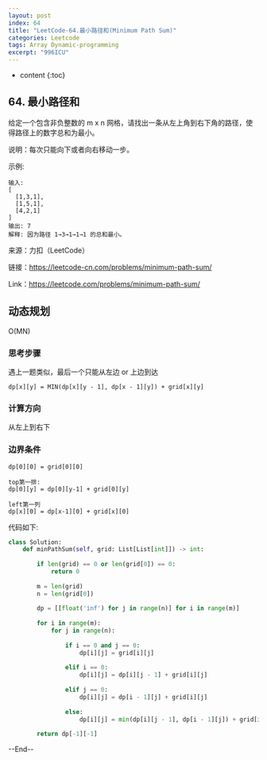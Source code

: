```yaml
---
layout: post
index: 64
title: "LeetCode-64.最小路径和(Minimum Path Sum)"
categories: Leetcode
tags: Array Dynamic-programming
excerpt: "996ICU"
---
```


* content
{:toc}

## 64. 最小路径和

给定一个包含非负整数的 m x n 网格，请找出一条从左上角到右下角的路径，使得路径上的数字总和为最小。

说明：每次只能向下或者向右移动一步。

示例:

```
输入:
[
  [1,3,1],
  [1,5,1],
  [4,2,1]
]
输出: 7
解释: 因为路径 1→3→1→1→1 的总和最小。
```

来源：力扣（LeetCode）

链接：https://leetcode-cn.com/problems/minimum-path-sum/

Link：https://leetcode.com/problems/minimum-path-sum/

## 动态规划

O(MN)

### 思考步骤

遇上一题类似，最后一个只能从左边 or 上边到达

```
dp[x][y] = MIN(dp[x][y - 1], dp[x - 1][y]) + grid[x][y]
```

### 计算方向

从左上到右下

### 边界条件

```
dp[0][0] = grid[0][0]

top第一排:
dp[0][y] = dp[0][y-1] + grid[0][y]

left第一列
dp[x][0] = dp[x-1][0] + grid[x][0]
```

代码如下:

```python
class Solution:
    def minPathSum(self, grid: List[List[int]]) -> int:
        
        if len(grid) == 0 or len(grid[0]) == 0:
            return 0
        
        m = len(grid)
        n = len(grid[0])
        
        dp = [[float('inf') for j in range(n)] for i in range(m)]
        
        for i in range(m):
            for j in range(n):
                
                if i == 0 and j == 0:
                    dp[i][j] = grid[i][j]
                    
                elif i == 0:
                    dp[i][j] = dp[i][j - 1] + grid[i][j]
                    
                elif j == 0:
                    dp[i][j] = dp[i - 1][j] + grid[i][j]
                
                else:
                    dp[i][j] = min(dp[i][j - 1], dp[i - 1][j]) + grid[i][j]
                    
        return dp[-1][-1]
```

--End--
